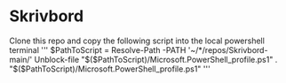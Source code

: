 # Skrivbord

Clone this repo and copy the following script into the local powershell terminal 
'''
$PathToScript = Resolve-Path -PATH '~/*/repos/Skrivbord-main/' 
Unblock-file "$($PathToScript)/Microsoft.PowerShell_profile.ps1"
. "$($PathToScript)/Microsoft.PowerShell_profile.ps1"
'''
